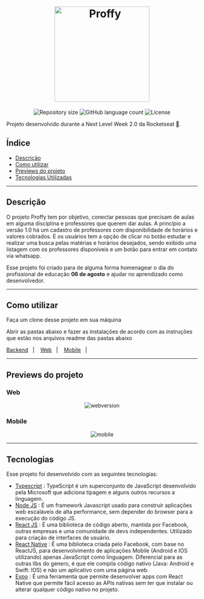 <h1 align="center">
    <img alt="Proffy" src="https://ik.imagekit.io/8qmbx6p1dq/Proffy/logo_r8TSagBhF.png" width="250px" />
</h1>

<p align="center">
 <img alt="Repository size" src="https://img.shields.io/github/repo-size/luizeduul/Proffy">
 <img alt="GitHub language count" src="https://img.shields.io/github/languages/count/luizeduul/Proffy">
 <img alt="License" src="https://img.shields.io/badge/license-MIT-brightgreen">
</p>
<p>Projeto desenvolvido durante a Next Level Week 2.0 da Rocketseat 🚀.</p>

## Índice
- [Descrição](#descrição)
- [Como utilizar](#como-utilizar)
- [Previews do projeto](#previews-do-projeto)
- [Tecnologias Utilizadas](#tecnologias)

---

## Descrição

<p>O projeto Proffy tem por objetivo, conectar pessoas que precisam de aulas em alguma disciplina e professores que querem dar aulas. A princípio a versão 1.0 há um cadastro de professores com disponibilidade de horários e valores cobrados. E os usuários tem a opção de clicar no botão estudar e realizar uma busca pelas matérias e horários desejados, sendo exibido uma listagem com os professores disponíveis e um botão para entrar em contato via whatsapp.</p>
<p>Esse projeto foi criado para de alguma forma homenagear o dia do profissional de educação <strong>06 de agosto</strong> e ajudar no aprendizado como desenvolvedor.</p>

---

## Como utilizar 
<p>Faça um clone desse projeto em sua máquina</p>
<p>Abrir as pastas abaixo e fazer as instalações de acordo com as instruções que estão nos arquivos readme das pastas abaixo</p>
<p>
  <a href="https://github.com/luizeduul/Proffy/tree/master/backend" target="_blank" rel="noopener noreferrer">Backend</a>&nbsp;&nbsp;&nbsp;|&nbsp;&nbsp;&nbsp;
  <a href="https://github.com/luizeduul/Proffy/tree/master/web" target="_blank" rel="noopener noreferrer">Web</a>&nbsp;&nbsp;&nbsp;|&nbsp;&nbsp;&nbsp;
  <a href="https://github.com/luizeduul/Proffy/tree/master/mobile" target="_blank" rel="noopener noreferrer">Mobile</a>&nbsp;&nbsp;&nbsp;|&nbsp;&nbsp;&nbsp;
</p>

---

## Previews do projeto

<h3>Web</h3>

<p align="center">
   <img alt="webversion" src="https://ik.imagekit.io/8qmbx6p1dq/Proffy/web_proffy_IoHXZJB5D.gif"/>
</p>
<h3>Mobile</h3>

<p align="center">
  <img alt="mobile" src="https://ik.imagekit.io/8qmbx6p1dq/Proffy/mobile_proffy_0k7B92Nri.gif"/>
</p>

---

## Tecnologias
 Esse projeto foi desenvolvido com as seguintes tecnologias:
  - [Typescript](https://www.typescriptlang.org/) : TypeScript é um superconjunto de JavaScript desenvolvido pela Microsoft que adiciona tipagem e alguns outros recursos a linguagem.
  - [Node JS](https://nodejs.org/en/) : É um framework Javascript usado para construir aplicações web escaláveis de alta performance, sem depender do browser para a execução do código JS.
  - [React JS](https://reactjs.org) : É uma biblioteca de código aberto, mantida por Facebook, outras empresas e uma comunidade de devs independentes. Utilizado para criação de interfaces de usuário.
  - [React Native](https://facebook.github.io/react-native/) : É uma biblioteca criada pelo Facebook, com base no ReactJS, para desenvolvimento de aplicações Mobile (Android e IOS utilizando) apenas JavaScript como linguagem. Diferencial para as outras libs do genero, é que ele compila código nativo (Java: Android e Swift: IOS) e não um aplicativo com uma página web.
  - [Expo](https://docs.expo.io/) : É uma ferramenta que permite desenvolver apps com React Native que permite fácil acesso as APIs nativas sem ter que instalar ou alterar qualquer código nativo no projeto.

